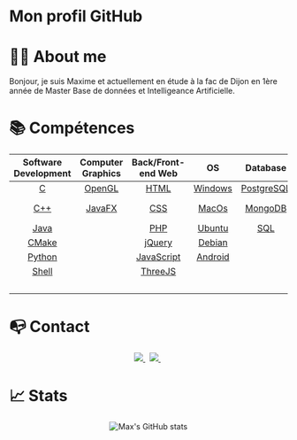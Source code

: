# Mon profil GitHub

# 👨‍🚀 About me

Bonjour, je suis Maxime et actuellement en étude à la fac de Dijon en 1ère année de Master Base de données et Intelligeance Artificielle.

# 📚 Compétences


<table align="center">
	<thead>
		<tr>
			<th colspan="1"><b>Software Development</b></th>
			<th colspan="1"><b>Computer Graphics</b></th>
			<th colspan="1"><b>Back/Front-end Web</b></th>
			<th colspan="1"><b>OS</b></th>
			<th colspan="1"><b>Database</b></th>
			<th colspan="2"><b>Software</b></th>
		</tr>
	</thead>
	<tbody>
		<tr>
			<td align="center"><a href="https://en.wikipedia.org/wiki/C_(programming_language)">C</a></td>
			<td align="center"><a href="https://www.opengl.org/">OpenGL</a></td>
			<td align="center"><a href="https://en.wikipedia.org/wiki/HTML">HTML</a></td>
			<td align="center"><a href="https://www.microsoft.com/fr-fr/windows">Windows</a></td>
            		<td align="center"><a href="https://www.postgresql.org/">PostgreSQL</a></td>
			<td align="center"><a href="https://www.jetbrains.com/">JetBrains</a></td>
			<td align="center"><a href="https://git-scm.com/">Git</a></td>
		</tr>
		<tr>
			<td align="center"><a href="https://en.wikipedia.org/wiki/C%2B%2B">C++</a></td>
			<td align="center"><a href="https://openjfx.io/">JavaFX</a></td>
			<td align="center"><a href="https://en.wikipedia.org/wiki/CSS">CSS</a></td>
			<td align="center"><a href="https://www.apple.com/fr/macos">MacOs</a></td>
			<td align="center"><a href="https://www.mongodb.com/">MongoDB</a></td>
			<td align="center"><a href="https://developer.android.com/studio">Android Studio</a></td>
			<td align="center"><a href="https://github.com/">GitHub</a></td>
		</tr>
		<tr>
			<td align="center"><a href="https://www.java.com/">Java</a></td>
			<td align="center"><a href=""></a></td>
			<td align="center"><a href="https://www.php.net/">PHP</a></td>
			<td align="center"><a href="https://ubuntu.com/">Ubuntu</a></td>
			<td align="center"><a href="https://en.wikipedia.org/wiki/SQL">SQL</a></td>
			<td align="center"><a href="https://www.arduino.cc/">Arduino</a></td>
			<td align="center"><a href=""></a></td>
		</tr>
		<tr>
			<td align="center"><a href="https://cmake.org/">CMake</a></td>
			<td align="center"><a href=""></a></td>
			<td align="center"><a href="https://jquery.com/">jQuery</a></td>
			<td align="center"><a href="https://www.debian.org/">Debian</a></td>
			<td align="center"><a href=""></a></td>
			<td align="center"><a href="https://code.visualstudio.com/">VSCode</a></td>
			<td align="center"><a href=""></a></td>
		</tr>
		<tr>
			<td align="center"><a href="https://www.python.org/">Python</a></td>
			<td align="center"><a href=""></a></td>
			<td align="center"><a href="https://developer.mozilla.org/fr/docs/Web/JavaScript">JavaScript</a></td>
			<td align="center"><a href="https://www.android.com/">Android</a></td>
			<td align="center"><a href=""></a></td>
			<td align="center"><a href="https://www.docker.com/">Docker</a></td>
			<td align="center"><a href=""></a></td>
		</tr>
		<tr>
			<td align="center"><a href="https://fr.wikipedia.org/wiki/Shell_Unix">Shell</a></td>
			<td align="center"><a href=""></a></td>
			<td align="center"><a href="https://threejs.org/">ThreeJS</a></td>
			<td align="center"><a href=""></a></td>
			<td align="center"><a href=""></a></td>
			<td align="center"><a href="https://www.oracle.com/">Oracle</a></td>
			<td align="center"><a href=""></a></td>
		</tr>
		<tr>
			<td align="center"><a href=""></a></td>
			<td align="center"><a href=""></a></td>
			<td align="center"><a href=""></a></td>
			<td align="center"><a href=""></a></td>
			<td align="center"><a href=""></a></td>
			<td align="center"><a href="https://www.atlassian.com/software/jira">JIRA</a></td>
			<td align="center"><a href=""></a></td>
		</tr>
	</tbody>
</table>

# 📭 Contact

<p align="center">
	<a href="https://www.linkedin.com/in/maxime-colliat-6561a1235/">
		<img src="https://img.shields.io/badge/-LINKEDIN-0077B5?style=for-the-badge&logo=linkedin&logoColor=white">
	</a>	
	<span>&nbsp;</span>
	<a href="mailto:mcolliat21@gmail.com">
		<img src="https://img.shields.io/badge/-GMAIL-D14836?style=for-the-badge&logo=gmail&logoColor=white">
	</a>
	<span>&nbsp;</span>	
</p>

# 📈 Stats

<div align="center">
  <p align="center">
    <img src="https://github-readme-stats.vercel.app/api?username=Maxime-Cllt&show_icons=true" alt="Max's GitHub stats">
  </p>
</div>
